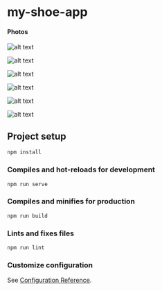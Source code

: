 # my-shoe-app

#### Photos

![alt text](https://github.com/kemaloncell/Reengen-bootcamp-homework1/blob/main/public/img/Screenshot_1.png)

![alt text](https://github.com/kemaloncell/Reengen-bootcamp-homework1/blob/main/public/img/Screenshot_2.png)

![alt text](https://github.com/kemaloncell/Reengen-bootcamp-homework1/blob/main/public/img/Screenshot_3.png)

![alt text](https://github.com/kemaloncell/Reengen-bootcamp-homework1/blob/main/public/img/Screenshot_4.png)

![alt text](https://github.com/kemaloncell/Reengen-bootcamp-homework1/blob/main/public/img/Screenshot_5.png)

![alt text](https://github.com/kemaloncell/Reengen-bootcamp-homework1/blob/main/public/img/Screenshot_6.png)



## Project setup
```
npm install
```

### Compiles and hot-reloads for development
```
npm run serve
```

### Compiles and minifies for production
```
npm run build
```

### Lints and fixes files
```
npm run lint
```

### Customize configuration
See [Configuration Reference](https://cli.vuejs.org/config/).
